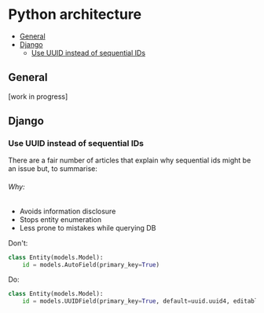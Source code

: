 # Python architecture

- [General](#general)
- [Django](#django)
  - [Use UUID instead of sequential IDs](#use-uuid-instead-of-sequential-ids)


## General
[work in progress]

## Django
### Use UUID instead of sequential IDs
There are a fair number of articles that explain why sequential ids might be an issue but, to summarise:

###### Why:
- Avoids information disclosure
- Stops entity enumeration
- Less prone to mistakes while querying DB

Don't:
```python
class Entity(models.Model):
    id = models.AutoField(primary_key=True)
```

Do:
```python
class Entity(models.Model):
    id = models.UUIDField(primary_key=True, default=uuid.uuid4, editable=False)
```

